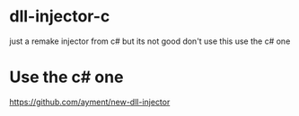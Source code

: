 # dll-injector-c
just a remake injector from c# but its not good don't use this use the c# one 


# Use the c# one
https://github.com/ayment/new-dll-injector
